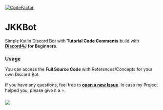 [![CodeFactor](https://www.codefactor.io/repository/github/jakkoble/jkkbot/badge)](https://www.codefactor.io/repository/github/jakkoble/jkkbot)
# JKKBot
Simple Kotlin Discord Bot with **Tutorial Code Comments** build with **[Discord4J](https://discord4j.com)** **for Beginners**. 
</br>
### Usage
You can access the **Full Source Code** with References/Concepts for your own Discord Bot.
</br>
</br>
If you have any questions, feel free to **[open a new Issue](https://github.com/Jakkoble/JKKBot/issues/new)**. In case my Project helped you, please give it a ⭐.
</br>
</br>
<img src="https://i.imgur.com/0IZZfwz.jpg">
